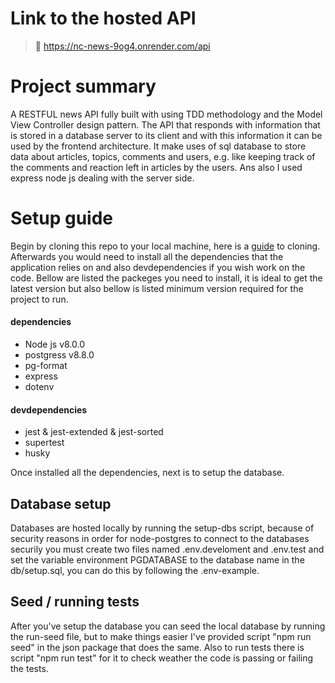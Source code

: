 # Link to the hosted API
>🚀 https://nc-news-9og4.onrender.com/api

# Project summary
A RESTFUL news API fully built with using TDD methodology and the Model View Controller design pattern. The API that responds with information that is stored in a database server to its client and with this information it can be used by the frontend architecture. It make uses of sql database to store data about articles, topics, comments and users, e.g. like keeping track of the comments and reaction left in articles by the users. Ans also I used express node js dealing with the server side.


# Setup guide 
Begin by cloning this repo to your local machine, here is a [guide](https://github.com/git-guides/git-clone) to cloning. Afterwards you would need to install all the dependencies that the application relies on and also devdependencies if you wish work on the code. Bellow are listed the packeges you need to install, it is ideal to get the latest version but also bellow is listed minimum version required for the project to run.
#### dependencies
* Node js v8.0.0
* postgress v8.8.0
* pg-format
* express
* dotenv
#### devdependencies
* jest & jest-extended & jest-sorted
* supertest
* husky

Once installed all the dependencies, next is to setup the database.

##  Database setup 
Databases are hosted locally by running the setup-dbs script, because of security reasons in order for node-postgres to connect to the databases securily you must create two files named .env.develoment and .env.test and set the variable environment PGDATABASE to the database name in the db/setup.sql, you can do this by following the .env-example.
## Seed / running tests
After you've setup the database you can seed the local database by running the run-seed file, but to make things easier I've provided script "npm run seed" in the json package that does the same. Also to run tests there is script "npm run test" for it to check weather the code is passing or failing the tests. 
